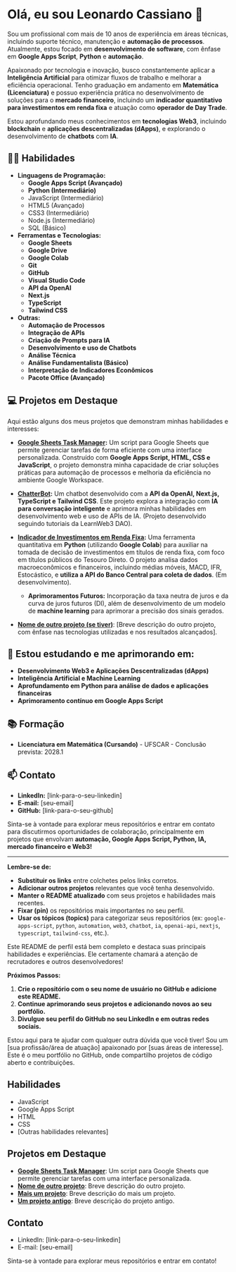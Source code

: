 # Olá, eu sou Leonardo Cassiano 👋

Sou um profissional com mais de 10 anos de experiência em áreas técnicas, incluindo suporte técnico, manutenção e **automação de processos**. Atualmente, estou focado em **desenvolvimento de software**, com ênfase em **Google Apps Script**, **Python** e **automação**.

Apaixonado por tecnologia e inovação, busco constantemente aplicar a **Inteligência Artificial** para otimizar fluxos de trabalho e melhorar a eficiência operacional. Tenho graduação em andamento em **Matemática (Licenciatura)** e possuo experiência prática no desenvolvimento de soluções para o **mercado financeiro**, incluindo um **indicador quantitativo para investimentos em renda fixa** e atuação como **operador de Day Trade**.

Estou aprofundando meus conhecimentos em **tecnologias Web3**, incluindo **blockchain** e **aplicações descentralizadas (dApps)**, e explorando o desenvolvimento de **chatbots** com **IA**.

## 👨‍💻 Habilidades

*   **Linguagens de Programação:**
    *   **Google Apps Script (Avançado)**
    *   **Python (Intermediário)**
    *   JavaScript (Intermediário)
    *   HTML5 (Avançado)
    *   CSS3 (Intermediário)
    *   Node.js (Intermediário)
    *   SQL (Básico)
*   **Ferramentas e Tecnologias:**
    *   **Google Sheets**
    *   **Google Drive**
    *   **Google Colab**
    *   **Git**
    *   **GitHub**
    *   **Visual Studio Code**
    *   **API da OpenAI**
    *   **Next.js**
    *   **TypeScript**
    *   **Tailwind CSS**
*   **Outras:**
    *   **Automação de Processos**
    *   **Integração de APIs**
    *   **Criação de Prompts para IA**
    *   **Desenvolvimento e uso de Chatbots**
    *   **Análise Técnica**
    *   **Análise Fundamentalista (Básico)**
    *   **Interpretação de Indicadores Econômicos**
    *   **Pacote Office (Avançado)**

## 💻 Projetos em Destaque

Aqui estão alguns dos meus projetos que demonstram minhas habilidades e interesses:

*   **[Google Sheets Task Manager](link-para-o-repositorio-do-task-manager):** Um script para Google Sheets que permite gerenciar tarefas de forma eficiente com uma interface personalizada. Construído com **Google Apps Script, HTML, CSS e JavaScript**, o projeto demonstra minha capacidade de criar soluções práticas para automação de processos e melhoria da eficiência no ambiente Google Workspace.

*   **[ChatterBot](link-para-o-repositorio-do-chatbot):** Um chatbot desenvolvido com a **API da OpenAI, Next.js, TypeScript e Tailwind CSS**. Este projeto explora a integração com **IA para conversação inteligente** e aprimora minhas habilidades em desenvolvimento web e uso de APIs de IA. (Projeto desenvolvido seguindo tutoriais da LearnWeb3 DAO).

*   **[Indicador de Investimentos em Renda Fixa](link-para-o-repositorio-do-indicador):**  Uma ferramenta quantitativa em **Python** (utilizando **Google Colab**) para auxiliar na tomada de decisão de investimentos em títulos de renda fixa, com foco em títulos públicos do Tesouro Direto. O projeto analisa dados macroeconômicos e financeiros, incluindo médias móveis, MACD, IFR, Estocástico, e **utiliza a API do Banco Central para coleta de dados**. (Em desenvolvimento).
    *   **Aprimoramentos Futuros:** Incorporação da taxa neutra de juros e da curva de juros futuros (DI), além de desenvolvimento de um modelo de **machine learning** para aprimorar a precisão dos sinais gerados.

*   **[Nome de outro projeto (se tiver)]()**: [Breve descrição do outro projeto, com ênfase nas tecnologias utilizadas e nos resultados alcançados].

## 🌱 Estou estudando e me aprimorando em:

*   **Desenvolvimento Web3 e Aplicações Descentralizadas (dApps)**
*   **Inteligência Artificial e Machine Learning**
*   **Aprofundamento em Python para análise de dados e aplicações financeiras**
*   **Aprimoramento contínuo em Google Apps Script**

## 📚 Formação

*   **Licenciatura em Matemática (Cursando)** - UFSCAR - Conclusão prevista: 2028.1

## 📫 Contato

*   **LinkedIn:** [link-para-o-seu-linkedin]
*   **E-mail:** [seu-email]
*   **GitHub:** [link-para-o-seu-github]

Sinta-se à vontade para explorar meus repositórios e entrar em contato para discutirmos oportunidades de colaboração, principalmente em projetos que envolvam **automação, Google Apps Script, Python, IA, mercado financeiro e Web3!**

---

**Lembre-se de:**

*   **Substituir os links** entre colchetes pelos links corretos.
*   **Adicionar outros projetos** relevantes que você tenha desenvolvido.
*   **Manter o README atualizado** com seus projetos e habilidades mais recentes.
*   **Fixar (pin)** os repositórios mais importantes no seu perfil.
*   **Usar os tópicos (topics)** para categorizar seus repositórios (ex: `google-apps-script`, `python`, `automation`, `web3`, `chatbot`, `ia`, `openai-api`, `nextjs`, `typescript`, `tailwind-css`, etc.).

Este README de perfil está bem completo e destaca suas principais habilidades e experiências. Ele certamente chamará a atenção de recrutadores e outros desenvolvedores!

**Próximos Passos:**

1.  **Crie o repositório com o seu nome de usuário no GitHub e adicione este README.**
2.  **Continue aprimorando seus projetos e adicionando novos ao seu portfólio.**
3.  **Divulgue seu perfil do GitHub no seu LinkedIn e em outras redes sociais.**

Estou aqui para te ajudar com qualquer outra dúvida que você tiver!
Sou um [sua profissão/área de atuação] apaixonado por [suas áreas de interesse]. Este é o meu portfólio no GitHub, onde compartilho projetos de código aberto e contribuições.

## Habilidades

- JavaScript
- Google Apps Script
- HTML
- CSS
- [Outras habilidades relevantes]

## Projetos em Destaque

- [**Google Sheets Task Manager**](link-para-o-repositorio): Um script para Google Sheets que permite gerenciar tarefas com uma interface personalizada.
- [**Nome de outro projeto**](link-para-o-repositorio-do-outro-projeto): Breve descrição do outro projeto.
- [**Mais um projeto**](link-para-o-repositorio-do-mais-um-projeto): Breve descrição do mais um projeto.
- [**Um projeto antigo**](link-para-o-repositorio-do-projeto-antigo): Breve descrição do projeto antigo.

## Contato

- LinkedIn: [link-para-o-seu-linkedin]
- E-mail: [seu-email]

Sinta-se à vontade para explorar meus repositórios e entrar em contato!
